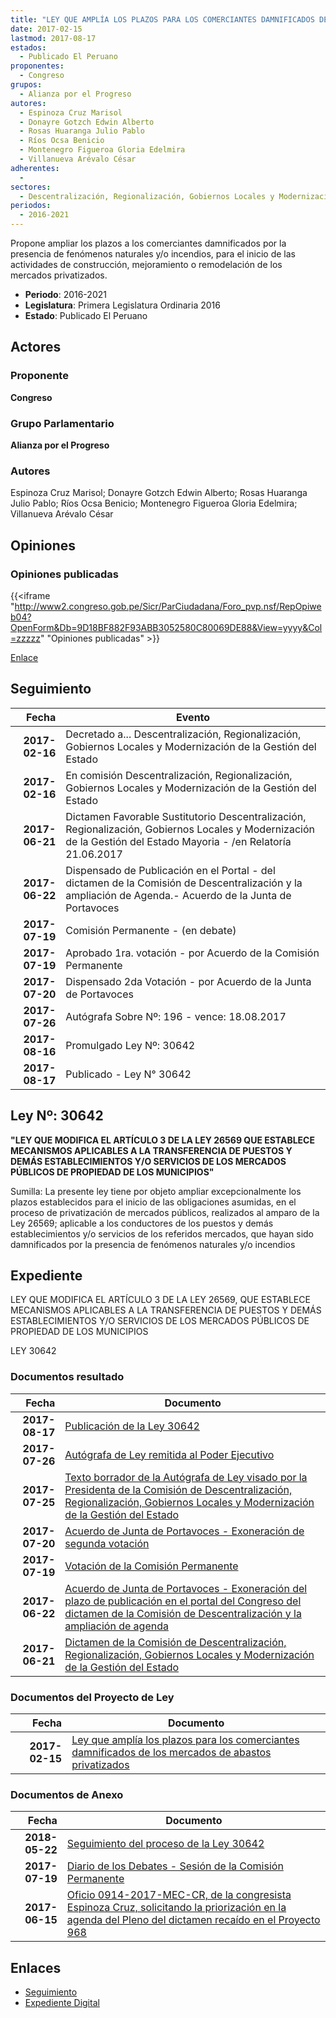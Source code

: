 ```yaml
---
title: "LEY QUE AMPLÍA LOS PLAZOS PARA LOS COMERCIANTES DAMNIFICADOS DE LOS MERCADOS DE ABASTOS PRIVATIZADOS"
date: 2017-02-15
lastmod: 2017-08-17
estados: 
  - Publicado El Peruano
proponentes: 
  - Congreso
grupos: 
  - Alianza por el Progreso
autores: 
  - Espinoza Cruz Marisol
  - Donayre Gotzch Edwin Alberto
  - Rosas Huaranga Julio Pablo
  - Ríos Ocsa Benicio
  - Montenegro Figueroa Gloria Edelmira
  - Villanueva Arévalo César
adherentes: 
  - 
sectores: 
  - Descentralización, Regionalización, Gobiernos Locales y Modernización de la Gestión del Estado
periodos: 
  - 2016-2021
---
```


Propone ampliar los plazos a los comerciantes damnificados por la presencia de fenómenos naturales y/o incendios, para el inicio de las actividades de construcción, mejoramiento o remodelación de los mercados privatizados.

- **Periodo**: 2016-2021
- **Legislatura**: Primera Legislatura Ordinaria 2016
- **Estado**: Publicado El Peruano

## Actores

### Proponente

**Congreso**

### Grupo Parlamentario

**Alianza por el Progreso**

### Autores

Espinoza Cruz Marisol; Donayre Gotzch Edwin Alberto; Rosas Huaranga Julio Pablo; Ríos Ocsa Benicio; Montenegro Figueroa Gloria Edelmira; Villanueva Arévalo César


## Opiniones

### Opiniones publicadas

{{<iframe "http://www2.congreso.gob.pe/Sicr/ParCiudadana/Foro_pvp.nsf/RepOpiweb04?OpenForm&Db=9D18BF882F93ABB3052580C80069DE88&View=yyyy&Col=zzzzz" "Opiniones publicadas" >}}

[Enlace](http://www2.congreso.gob.pe/Sicr/ParCiudadana/Foro_pvp.nsf/RepOpiweb04?OpenForm&Db=9D18BF882F93ABB3052580C80069DE88&View=yyyy&Col=zzzzz)

## Seguimiento

| Fecha | Evento |
|------:|--------|
| **2017-02-16** | Decretado a... Descentralización, Regionalización, Gobiernos Locales y Modernización de la Gestión del Estado|
| **2017-02-16** | En comisión Descentralización, Regionalización, Gobiernos Locales y Modernización de la Gestión del Estado|
| **2017-06-21** | Dictamen Favorable Sustitutorio Descentralización, Regionalización, Gobiernos Locales y Modernización de la Gestión del Estado Mayoria - /en Relatoría 21.06.2017|
| **2017-06-22** | Dispensado de Publicación en el Portal - del dictamen de la Comisión de Descentralización y la ampliación de Agenda.- Acuerdo de la Junta de Portavoces|
| **2017-07-19** | Comisión Permanente - (en debate)|
| **2017-07-19** | Aprobado 1ra. votación - por Acuerdo de la Comisión Permanente|
| **2017-07-20** | Dispensado 2da Votación - por Acuerdo de la Junta de Portavoces|
| **2017-07-26** | Autógrafa Sobre Nº: 196 - vence: 18.08.2017|
| **2017-08-16** | Promulgado Ley Nº: 30642|
| **2017-08-17** | Publicado - Ley N° 30642|

## Ley Nº: 30642

**"LEY QUE MODIFICA EL ARTÍCULO 3 DE LA LEY 26569 QUE ESTABLECE MECANISMOS APLICABLES A LA TRANSFERENCIA DE PUESTOS Y DEMÁS ESTABLECIMIENTOS Y/O SERVICIOS DE LOS MERCADOS PÚBLICOS DE PROPIEDAD DE LOS MUNICIPIOS"**

Sumilla: La presente ley tiene por objeto ampliar excepcionalmente los plazos establecidos para el inicio de las obligaciones asumidas, en el proceso de privatización de mercados públicos, realizados al amparo de la Ley 26569; aplicable a los conductores de los puestos y demás establecimientos y/o servicios de los referidos mercados, que hayan sido damnificados por la presencia de fenómenos naturales y/o incendios


## Expediente

LEY QUE MODIFICA EL ARTÍCULO 3 DE LA LEY 26569, QUE ESTABLECE MECANISMOS APLICABLES A LA TRANSFERENCIA DE PUESTOS Y DEMÁS ESTABLECIMIENTOS Y/O SERVICIOS DE LOS MERCADOS PÚBLICOS DE PROPIEDAD DE LOS MUNICIPIOS

LEY 30642


### Documentos resultado

| Fecha | Documento |
|------:|--------|
| **2017-08-17** | [Publicación de la Ley 30642](http://www.leyes.congreso.gob.pe/Documentos/2016_2021/ADLP/Normas_Legales/30642-LEY.pdf) |
| **2017-07-26** | [Autógrafa de Ley remitida al Poder Ejecutivo](http://www.leyes.congreso.gob.pe/Documentos/2016_2021/ADLP/Texto_Aprobado/AU0096820170726.pdf) |
| **2017-07-25** | [Texto borrador de la Autógrafa de Ley visado por la Presidenta de la Comisión de Descentralización, Regionalización, Gobiernos Locales y Modernización de la Gestión del Estado](http://www.leyes.congreso.gob.pe/Documentos/2016_2021/Texto_Borrador_de_Autografa/BAU0096820170719.pdf) |
| **2017-07-20** | [Acuerdo de Junta de Portavoces - Exoneración de segunda votación](http://www.leyes.congreso.gob.pe/Documentos/2016_2021/Acuerdos/Junta_Portavoces/AJP0096820170720.PDF) |
| **2017-07-19** | [Votación de la Comisión Permanente](http://www.leyes.congreso.gob.pe/Documentos/2016_2021/Asistencia_y_Votacion/Proyectos_de_Ley/VP0096820170719.pdf) |
| **2017-06-22** | [Acuerdo de Junta de Portavoces - Exoneración del plazo de publicación en el portal del Congreso del dictamen de la Comisión de Descentralización y la ampliación de agenda](http://www.leyes.congreso.gob.pe/Documentos/2016_2021/Acuerdos/Junta_Portavoces/AJP0096820170622.pdf) |
| **2017-06-21** | [Dictamen de la Comisión de Descentralización, Regionalización, Gobiernos Locales y Modernización de la Gestión del Estado](http://www.leyes.congreso.gob.pe/Documentos/2016_2021/Dictamenes/Proyectos_de_Ley/00968DC08MAY20170621..pdf) |

### Documentos del Proyecto de Ley

| Fecha | Documento |
|------:|--------|
| **2017-02-15** | [Ley que amplía los plazos para los comerciantes damnificados de los mercados de abastos privatizados](http://www.leyes.congreso.gob.pe/Documentos/2016_2021/Proyectos_de_Ley_y_de_Resoluciones_Legislativas/PL0095520170214.pdf) |

### Documentos de Anexo

| Fecha | Documento |
|------:|--------|
| **2018-05-22** | [Seguimiento del proceso de la Ley 30642](http://www.leyes.congreso.gob.pe/Documentos/2016_2021/Seguimiento_de_Proyectos_de_Ley/00968PL20180522.pdf) |
| **2017-07-19** | [Diario de los Debates - Sesión de la Comisión Permanente](http://www2.congreso.gob.pe/Sicr/DiarioDebates/Publicad.nsf/SesionesPleno/05256D6E0073DFE905258163000BD65B/$FILE/PER-2016-14.pdf) |
| **2017-06-15** | [Oficio 0914-2017-MEC-CR, de la congresista Espinoza Cruz, solicitando la priorización en la agenda del Pleno del dictamen recaído en el Proyecto 968](http://www.leyes.congreso.gob.pe/Documentos/2016_2021/Oficios/Congresistas/OFICIO-0914-2017-MEC-CR.pdf) |

## Enlaces 

- [Seguimiento](http://www2.congreso.gob.pehttp://www2.congreso.gob.pe/Sicr/TraDocEstProc/CLProLey2016.nsf/f7fff46988ca05b1052578e100829cc7/ac64f55b3c6d7a47052580c8007940da?OpenDocument)
- [Expediente Digital](http://www2.congreso.gob.pehttp://www2.congreso.gob.pe/Sicr/TraDocEstProc/CLProLey2016.nsf/f7fff46988ca05b1052578e100829cc7/ac64f55b3c6d7a47052580c8007940da?OpenDocument&Click=05257FB7005EB655.eb71d0cf91d8294e05256cdf006b5706/$Body/0.1C6C)
